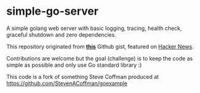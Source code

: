 # simple-go-server
A simple golang web server with basic logging, tracing, health check, graceful shutdown and zero dependencies.

This repository originated from **[this](https://gist.github.com/enricofoltran/10b4a980cd07cb02836f70a4ab3e72d7)** Github gist, featured on [Hacker News](https://news.ycombinator.com/item?id=16090977).

Contributions are welcome but the goal (challenge) is to keep the code as simple as possible and only use Go standard library :)

This code is a fork of something Steve Coffman produced at https://github.com/StevenACoffman/goexample
